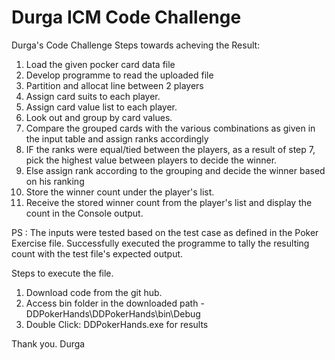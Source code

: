 # Durga ICM Code Challenge 
 Durga's Code Challenge
Steps towards acheving the Result:
 1. Load the given pocker card data file
 2. Develop programme to read the uploaded file
 3. Partition and allocat line between 2 players
 4. Assign card suits to each player.
 5. Assign card value list to each player.
 6. Look out and group by card values.
 7. Compare the grouped cards with the various combinations as given in the input table and assign ranks accordingly
 8. IF the ranks were equal/tied between the players, as a result of step 7, pick the highest value between players to decide the winner.
 9. Else assign rank according to the grouping and decide the winner based on his ranking
 10. Store the winner count under the player's list.
 11. Receive the stored winner count from the player's list and display the count in the Console output.
 
 PS : The inputs were tested based on the test case as defined in the Poker Exercise file. Successfully executed the programme to tally the resulting count with the test file's expected output.
 
 Steps to execute the file.
 
 1. Download code from the git hub.
 2. Access bin folder in the downloaded path - DDPokerHands\DDPokerHands\bin\Debug
 3. Double Click: DDPokerHands.exe for results

 
 Thank you.
 Durga
 
